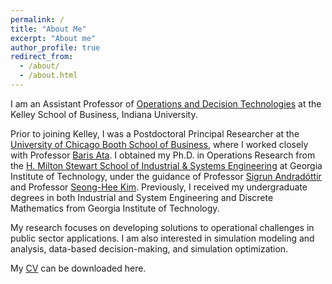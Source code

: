 ```yaml
---
permalink: /
title: "About Me"
excerpt: "About me"
author_profile: true
redirect_from: 
  - /about/
  - /about.html
---
```


I am an Assistant Professor of [Operations and Decision Technologies](https://kelley.iu.edu/faculty-research/departments/operations-decision-technologies/) at the Kelley School of Business, Indiana University.

Prior to joining Kelley, I was a Postdoctoral Principal Researcher at the [University of Chicago Booth School of Business](https://www.chicagobooth.edu), where I worked closely with Professor [Baris Ata](https://www.chicagobooth.edu/faculty/directory/a/baris-ata). I obtained my Ph.D. in Operations Research from the [H. Milton Stewart School of Industrial & Systems Engineering](https://www.isye.gatech.edu) at Georgia Institute of Technology, under the guidance of Professor [Sigrun Andradóttir](https://www.isye.gatech.edu/users/sigrun-andradottir) and Professor [Seong-Hee Kim](https://www.isye.gatech.edu/users/seong-hee-kim). Previously, I received my undergraduate degrees in both Industrial and System Engineering and Discrete Mathematics from Georgia Institute of Technology. 

My research focuses on developing solutions to operational challenges in public sector applications. I am also interested in simulation modeling and analysis, data-based decision-making, and simulation optimization. 

My [CV](https://yuweizhou3.github.io/files/CV_YuweiZhou.pdf) can be downloaded here. 





